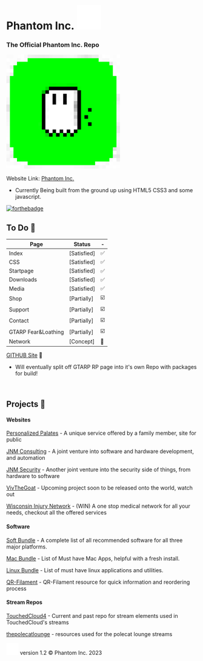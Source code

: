 #  Phantom Inc. <img src="images/phanicon-32x32.svg" />
### The Official Phantom Inc. Repo
<img src="images/phantom-icon.png" width="300" height="300" />

Website Link: [Phantom Inc.](https://www.phantominc.net)

 - Currently Being built from the ground up using HTML5 CSS3 and some javascript.

[![forthebadge](https://forthebadge.com/images/badges/uses-html.svg)](https://forthebadge.com)

## To Do :memo:
Page | Status | -
-------- | -------- | --------
Index | [Satisfied] | :white_check_mark:
CSS | [Satisfied] | :white_check_mark:
Startpage | [Satisfied] | :white_check_mark:
Downloads | [Satisfied] | :white_check_mark:
Media | [Satisfied] | :white_check_mark:
Shop | [Partially] | :ballot_box_with_check:
Support | [Partially] | :ballot_box_with_check:
Contact | [Partially] | :ballot_box_with_check:
GTARP Fear&Loathing | [Partially] | :ballot_box_with_check:
Network | [Concept] | :arrows_counterclockwise:

[GITHUB Site](https://jeremysmai.github.io/phantominc) :test_tube:

- Will eventually split off GTARP RP page into it's own Repo with packages for build!


</br>

## Projects :open_file_folder:

#### Websites
[Personalized Palates](https://www.personalizedpalates.com) - A unique service offered by a family member, site for public

[JNM Consulting](https://jnmconsulting.org/) - A joint venture into software and hardware development, and automation

[JNM Security](https://jnmsecurity.com) - Another joint venture into the security side of things, from hardware to software

[VivTheGoat](https://github.com/jeremysmai/Vivthegoat) - Upcoming project soon to be released onto the world, watch out

[Wisconsin Injury Network](https://www.wiscinjury.com) - (WIN) A one stop medical network for all your needs, checkout all the offered services

#### Software
[Soft Bundle](https://github.com/jeremysmai/JDsSoftBundle) - A complete list of all recommended software for all three major platforms.

[Mac Bundle](https://github.com/jeremysmai/JDsMacBundle) - List of Must have Mac Apps, helpful with a fresh install.

[Linux Bundle](https://github.com/jeremysmai/JDsLinuxBundle) - List of must have linux applications and utilities.

[QR-Filament](https://github.com/jeremysmai/QR-Filament) - QR-Filament resource for quick information and reordering process

#### Stream Repos
[TouchedCloud4](https://github.com/jeremysmai/TouchedCloud4) - Current and past repo for stream elements used in TouchedCloud's streams

[thepolecatlounge](https://github.com/jeremysmai/thepolecatlounge) - resources used for the polecat lounge streams
</br>



<img src="images/phanicon-bw.svg"/> version 1.2 &copy; Phantom Inc. 2023
